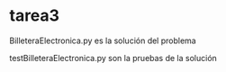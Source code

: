 # tarea3

BilleteraElectronica.py es la solución del problema

testBilleteraElectronica.py son la pruebas de la solución
